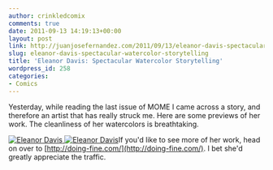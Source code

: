 ```yaml
---
author: crinkledcomix
comments: true
date: 2011-09-13 14:19:13+00:00
layout: post
link: http://juanjosefernandez.com/2011/09/13/eleanor-davis-spectacular-watercolor-storytelling/
slug: eleanor-davis-spectacular-watercolor-storytelling
title: 'Eleanor Davis: Spectacular Watercolor Storytelling'
wordpress_id: 258
categories:
- Comics
---
```


Yesterday, while reading the last issue of MOME I came across a story, and therefore an artist that has really struck me. Here are some previews of her work. The cleanliness of her watercolors is breathtaking.

[![Eleanor Davis](http://fernandezjuanjose.files.wordpress.com/2011/09/nita32.jpg)](http://fernandezjuanjose.files.wordpress.com/2011/09/nita32.jpg)[
](http://fernandezjuanjose.files.wordpress.com/2011/09/nita32.jpg)[![Eleanor Davis](http://fernandezjuanjose.files.wordpress.com/2011/09/diplopia3.jpg)](http://fernandezjuanjose.files.wordpress.com/2011/09/diplopia3.jpg)If you'd like to see more of her work, head on over to [http://doing-fine.com/](http://doing-fine.com/). I bet she'd greatly appreciate the traffic.
